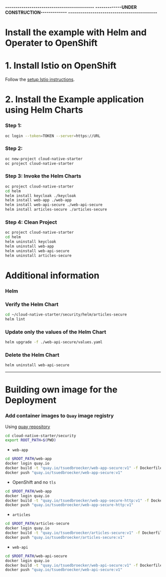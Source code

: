 **--------------------------------------------**
**-------------UNDER CONSTRUCTION-------------**
**--------------------------------------------**

# Install the example with Helm and Operater to OpenShift

# 1. Install Istio on OpenShift

Follow the [setup Istio instructions](setup-istio.md).

# 2. Install the Example application using Helm Charts 

### Step 1:

```sh
oc login --token=TOKEN --server=https://URL
```

### Step 2:

```sh
oc new-project cloud-native-starter
oc project cloud-native-starter
```

### Step 3: Invoke the Helm Charts

```sh
oc project cloud-native-starter
cd helm
helm install keycloak ./keycloak 
helm install web-app ./web-app 
helm install web-api-secure ./web-api-secure
helm install articles-secure ./articles-secure
```

### Step 4: Clean Project

```sh
oc project cloud-native-starter
cd helm
helm uninstall keycloak 
helm uninstall web-app 
helm uninstall web-api-secure 
helm uninstall articles-secure
```


# Additional information

### Helm

### Verify the Helm Chart

```sh
cd ~/cloud-native-starter/security/helm/articles-secure
helm lint
```

### Update only the values of the Helm Chart

```sh
helm upgrade -f ./web-api-secure/values.yaml
```

### Delete the Helm Chart

```sh
helm uninstall web-api-secure
```
---

# Building own image for the Deployment

### Add container images to `Quay` image registry

Using [quay repository](https://quay.io/repository/)

```sh
cd cloud-native-starter/security
export ROOT_PATH=$(PWD)
```

* `web-app`

```sh
cd $ROOT_PATH/web-app
docker login quay.io
docker build -t "quay.io/tsuedbroecker/web-app-secure:v1" -f Dockerfile.os4 .
docker push "quay.io/tsuedbroecker/web-app-secure:v1"
```
* OpenShift and no `tls`

```sh
cd $ROOT_PATH/web-app
docker login quay.io
docker build -t "quay.io/tsuedbroecker/web-app-secure-http:v1" -f Dockerfile.os4 .
docker push "quay.io/tsuedbroecker/web-app-secure-http:v1"
```

* `articles`

```sh
cd $ROOT_PATH/articles-secure
docker login quay.io
docker build -t "quay.io/tsuedbroecker/articles-secure:v1" -f Dockerfile .
docker push "quay.io/tsuedbroecker/articles-secure:v1"
```

* `web-api`

```sh
cd $ROOT_PATH/web-api-secure
docker login quay.io
docker build -t "quay.io/tsuedbroecker/web-api-secure:v1" -f Dockerfile .
docker push "quay.io/tsuedbroecker/web-api-secure:v1"
```